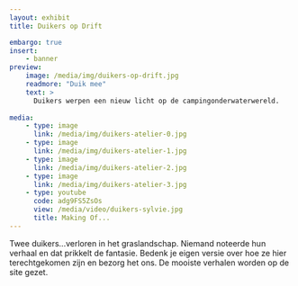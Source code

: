 ```yaml
---
layout: exhibit
title: Duikers op Drift

embargo: true
insert:
    - banner
preview: 
    image: /media/img/duikers-op-drift.jpg
    readmore: "Duik mee"
    text: >
      Duikers werpen een nieuw licht op de campingonderwaterwereld.
        
media:
    - type: image
      link: /media/img/duikers-atelier-0.jpg
    - type: image
      link: /media/img/duikers-atelier-1.jpg
    - type: image
      link: /media/img/duikers-atelier-2.jpg
    - type: image
      link: /media/img/duikers-atelier-3.jpg
    - type: youtube
      code: adg9FS5ZsOs
      view: /media/video/duikers-sylvie.jpg
      title: Making Of...
---
```


Twee duikers...verloren in het graslandschap. Niemand noteerde hun verhaal en dat prikkelt de fantasie. Bedenk je eigen versie over hoe ze hier terechtgekomen zijn en bezorg het ons. De mooiste verhalen worden op de site gezet.